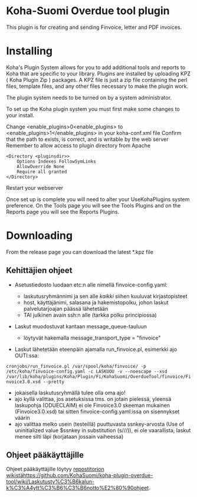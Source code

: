 # Koha-Suomi Overdue tool plugin

This plugin is for creating and sending Finvoice, letter and PDF invoices.

# Installing

Koha's Plugin System allows for you to add additional tools and reports to Koha that are specific to your library. Plugins are installed by uploading KPZ ( Koha Plugin Zip ) packages. A KPZ file is just a zip file containing the perl files, template files, and any other files necessary to make the plugin work.

The plugin system needs to be turned on by a system administrator.

To set up the Koha plugin system you must first make some changes to your install.

Change <enable_plugins>0<enable_plugins> to <enable_plugins>1</enable_plugins> in your koha-conf.xml file
Confirm that the path to <pluginsdir> exists, is correct, and is writable by the web server
Remember to allow access to plugin directory from Apache

    <Directory <pluginsdir>>
        Options Indexes FollowSymLinks
        AllowOverride None
        Require all granted
    </Directory>

Restart your webserver

Once set up is complete you will need to alter your UseKohaPlugins system preference. On the Tools page you will see the Tools Plugins and on the Reports page you will see the Reports Plugins.

# Downloading

From the release page you can download the latest \*.kpz file

## Kehittäjien ohjeet
* Asetustiedosto luodaan etc:n alle nimellä finvoice-config.yaml:
  * laskutusryhmännimi ja sen alle _kaikki_ siihen kuuluvat kirjastopisteet
  * host, käyttäjänimi, salasana ja hakemistopolku, johon laskut palvelutarjoajan päässä lähetetään
  * TAI julkinen avain ssh:n alle (tarkka polku principiossa)

* Laskut muodostuvat kantaan message_queue-tauluun
  * löytyvät hakemalla message_transport_type = "finvoice"
  
* Laskut lähetetään eteenpäin ajamalla run_finvoice.pl, esimerkki ajo OUTI:ssa:
    
`cronjobs/run_finvoice.pl /var/spool/koha/finvoice/ -p /etc/koha/finvoice-config.yaml -c LASKUOU -v --noescape --xsd /var/lib/koha/plugins/Koha/Plugin/Fi/KohaSuomi/OverdueTool/finvoice/Finvoice3.0.xsd --pretty`
  * jokaisella laskutusryhmällä tulee olla oma ajo!
  * ajo kyllä valittaa, jos asetuksissa tms. on jotain pielessä, yleensä laskupohja (ODUECLAIM) ei ole Finvoice3.0 skeeman mukainen (Finvoice3.0.xsd) tai sitten finvoice-config.yaml:issa on sisennykset väärin
  * ajo valittaa melko usein (testeillä) puuttuvasta ssnkey-arvosta (Use of uninitialized value $ssnkey in substitution (s///)), ei ole vaarallista, laskut menee silti läpi (korjataan jossain vaiheessa)

## Ohjeet pääkäyttäjille

Ohjeet pääkäyttäjille löytyy [repostitorion wikistä](https://github.com/KohaSuomi/koha-plugin-overdue-tool/wiki/Laskutusty%C3%B6kalun-k%C3%A4ytt%C3%B6%C3%B6notto%E2%80%90ohjeet)https://github.com/KohaSuomi/koha-plugin-overdue-tool/wiki/Laskutusty%C3%B6kalun-k%C3%A4ytt%C3%B6%C3%B6notto%E2%80%90ohjeet.
